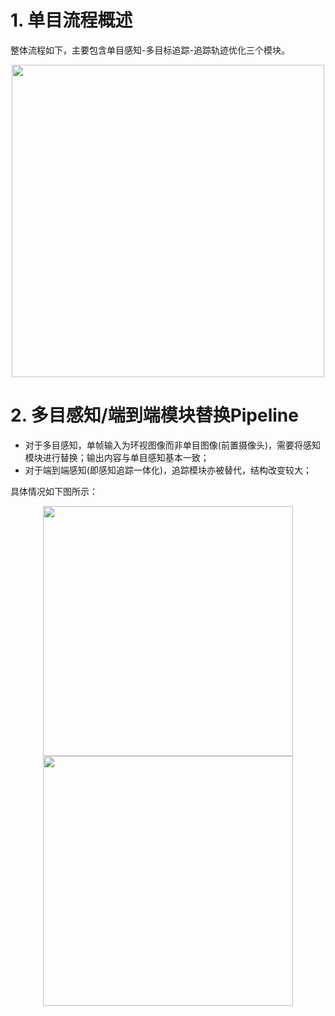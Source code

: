 # 1. 单目流程概述
整体流程如下，主要包含单目感知-多目标追踪-追踪轨迹优化三个模块。

<div align=center>
  <img src="https://github.com/user-attachments/assets/5b6006e6-5327-4e2b-b64b-6ed6f38334e2" width="500px">
</div>

# 2. 多目感知/端到端模块替换Pipeline 
* 对于多目感知，单帧输入为环视图像而非单目图像(前置摄像头)，需要将感知模块进行替换；输出内容与单目感知基本一致；
* 对于端到端感知(即感知追踪一体化)，追踪模块亦被替代，结构改变较大；

具体情况如下图所示：

<div align=center>
  <img src="https://github.com/user-attachments/assets/fe82fcdc-375b-4054-b305-3f64efc3b965" width="400px">
  <img src="https://github.com/user-attachments/assets/c8766f75-d705-4d06-b648-c756d18cf947" width="400px">
</div>


